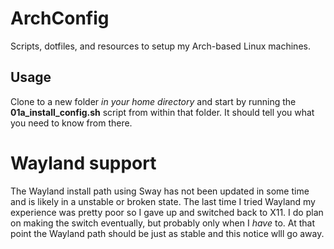 # ArchConfig
Scripts, dotfiles, and resources to setup my Arch-based Linux machines.

## Usage
Clone to a new folder _in your home directory_ and start by running the **01a_install_config.sh** script from within that folder. It should tell you what you need to know from there.

# Wayland support
The Wayland install path using Sway has not been updated in some time and is likely in a unstable or broken state. The last time I tried Wayland my experience was pretty poor so I gave up and switched back to X11. I do plan on making the switch eventually, but probably only when I _have_ to. At that point the Wayland path should be just as stable and this notice wlll go away.
